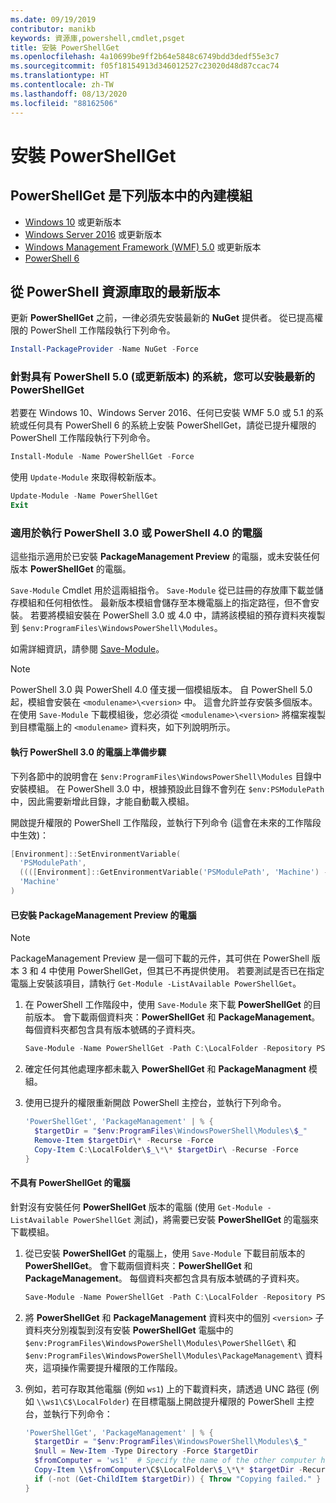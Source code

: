 ```yaml
---
ms.date: 09/19/2019
contributor: manikb
keywords: 資源庫,powershell,cmdlet,psget
title: 安裝 PowerShellGet
ms.openlocfilehash: 4a10699be9ff2b64e5848c6749bdd3dedf55e3c7
ms.sourcegitcommit: f05f18154913d346012527c23020d48d87ccac74
ms.translationtype: HT
ms.contentlocale: zh-TW
ms.lasthandoff: 08/13/2020
ms.locfileid: "88162506"
---
```

# <a name="installing-powershellget"></a>安裝 PowerShellGet

## <a name="powershellget-is-an-in-box-module-in-the-following-releases"></a>PowerShellGet 是下列版本中的內建模組

- [Windows 10](https://www.microsoft.com/windows) 或更新版本
- [Windows Server 2016](/windows-server/windows-server) 或更新版本
- [Windows Management Framework (WMF) 5.0](https://www.microsoft.com/download/details.aspx?id=50395) 或更新版本
- [PowerShell 6](https://github.com/PowerShell/PowerShell/releases)

## <a name="get-the-latest-version-from-powershell-gallery"></a>從 PowerShell 資源庫取的最新版本

更新 **PowerShellGet** 之前，一律必須先安裝最新的 **NuGet** 提供者。 從已提高權限的 PowerShell 工作階段執行下列命令。

```powershell
Install-PackageProvider -Name NuGet -Force
```

### <a name="for-systems-with-powershell-50-or-newer-you-can-install-the-latest-powershellget"></a>針對具有 PowerShell 5.0 (或更新版本) 的系統，您可以安裝最新的 PowerShellGet

若要在 Windows 10、Windows Server 2016、任何已安裝 WMF 5.0 或 5.1 的系統或任何具有 PowerShell 6 的系統上安裝 PowerShellGet，請從已提升權限的 PowerShell 工作階段執行下列命令。

```powershell
Install-Module -Name PowerShellGet -Force
```

使用 `Update-Module` 來取得較新版本。

```powershell
Update-Module -Name PowerShellGet
Exit
```

### <a name="for-computers-running-powershell-30-or-powershell-40"></a>適用於執行 PowerShell 3.0 或 PowerShell 4.0 的電腦

這些指示適用於已安裝 **PackageManagement Preview** 的電腦，或未安裝任何版本 **PowerShellGet** 的電腦。

`Save-Module` Cmdlet 用於這兩組指令。 `Save-Module` 從已註冊的存放庫下載並儲存模組和任何相依性。 最新版本模組會儲存至本機電腦上的指定路徑，但不會安裝。 若要將模組安裝在 PowerShell 3.0 或 4.0 中，請將該模組的預存資料夾複製到 `$env:ProgramFiles\WindowsPowerShell\Modules`。

如需詳細資訊，請參閱 [Save-Module](/powershell/module/PowershellGet/Save-Module)。

> [!NOTE]
> PowerShell 3.0 與 PowerShell 4.0 僅支援一個模組版本。 自 PowerShell 5.0 起，模組會安裝在 `<modulename>\<version>` 中。 這會允許並存安裝多個版本。 在使用 `Save-Module` 下載模組後，您必須從 `<modulename>\<version>` 將檔案複製到目標電腦上的 `<modulename>` 資料夾，如下列說明所示。

#### <a name="preparatory-step-on-computers-running-powershell-30"></a>執行 PowerShell 3.0 的電腦上準備步驟

下列各節中的說明會在 `$env:ProgramFiles\WindowsPowerShell\Modules` 目錄中安裝模組。
在 PowerShell 3.0 中，根據預設此目錄不會列在 `$env:PSModulePath` 中，因此需要新增此目錄，才能自動載入模組。 

開啟提升權限的 PowerShell 工作階段，並執行下列命令 (這會在未來的工作階段中生效)：

```powershell
[Environment]::SetEnvironmentVariable(
  'PSModulePath',
  ((([Environment]::GetEnvironmentVariable('PSModulePath', 'Machine') -split ';') + "$env:ProgramFiles\WindowsPowerShell\Modules") -join ';'),
  'Machine'
)
```

#### <a name="computers-with-the-packagemanagement-preview-installed"></a>已安裝 PackageManagement Preview 的電腦

> [!NOTE] 
> PackageManagement Preview 是一個可下載的元件，其可供在 PowerShell 版本 3 和 4 中使用 PowerShellGet，但其已不再提供使用。
> 若要測試是否已在指定電腦上安裝該項目，請執行 `Get-Module -ListAvailable PowerShellGet`。

1. 在 PowerShell 工作階段中，使用 `Save-Module` 來下載 **PowerShellGet** 的目前版本。 會下載兩個資料夾：**PowerShellGet** 和 **PackageManagement**。 每個資料夾都包含具有版本號碼的子資料夾。

   ```powershell
   Save-Module -Name PowerShellGet -Path C:\LocalFolder -Repository PSGallery
   ```

1. 確定任何其他處理序都未載入 **PowerShellGet** 和 **PackageManagment** 模組。

1. 使用已提升的權限重新開啟 PowerShell 主控台，並執行下列命令。

   ```powershell
   'PowerShellGet', 'PackageManagement' | % { 
     $targetDir = "$env:ProgramFiles\WindowsPowerShell\Modules\$_"
     Remove-Item $targetDir\* -Recurse -Force
     Copy-Item C:\LocalFolder\$_\*\* $targetDir\ -Recurse -Force
   }
   ```

#### <a name="computers-without-powershellget"></a>不具有 PowerShellGet 的電腦

針對沒有安裝任何 **PowerShellGet** 版本的電腦 (使用 `Get-Module -ListAvailable PowerShellGet` 測試)，將需要已安裝 **PowerShellGet** 的電腦來下載模組。

1. 從已安裝 **PowerShellGet** 的電腦上，使用 `Save-Module` 下載目前版本的 **PowerShellGet**。 會下載兩個資料夾：**PowerShellGet** 和 **PackageManagement**。 每個資料夾都包含具有版本號碼的子資料夾。

   ```powershell
   Save-Module -Name PowerShellGet -Path C:\LocalFolder -Repository PSGallery
   ```

1. 將 **PowerShellGet** 和 **PackageManagement** 資料夾中的個別 `<version>` 子資料夾分別複製到沒有安裝 **PowerShellGet** 電腦中的 `$env:ProgramFiles\WindowsPowerShell\Modules\PowerShellGet\` 和 `$env:ProgramFiles\WindowsPowerShell\Modules\PackageManagement\` 資料夾，這項操作需要提升權限的工作階段。
   
1. 例如，若可存取其他電腦 (例如 `ws1`) 上的下載資料夾，請透過 UNC 路徑 (例如 `\\ws1\C$\LocalFolder`) 在目標電腦上開啟提升權限的 PowerShell 主控台，並執行下列命令：

   ```powershell
   'PowerShellGet', 'PackageManagement' | % {
     $targetDir = "$env:ProgramFiles\WindowsPowerShell\Modules\$_"
     $null = New-Item -Type Directory -Force $targetDir
     $fromComputer = 'ws1'  # Specify the name of the other computer here.
     Copy-Item \\$fromComputer\C$\LocalFolder\$_\*\* $targetDir -Recurse -Force
     if (-not (Get-ChildItem $targetDir)) { Throw "Copying failed." }
   }
   ```
